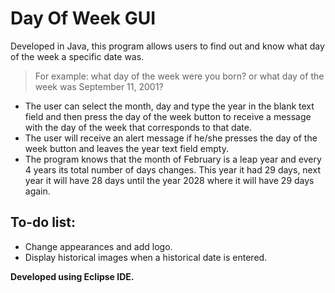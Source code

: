 # Day Of Week GUI
Developed in Java, this program allows users to find out and know what day of the week a specific date was.
>For example: what day of the week were you born? or what day of the week was September 11, 2001?
- The user can select the month, day and type the year in the blank text field and then press the day of the week button to receive a message with the day of the week that corresponds to that date.
- The user will receive an alert message if he/she presses the day of the week button and leaves the year text field empty.
- The program knows that the month of February is a leap year and every 4 years its total number of days changes. This year it had 29 days, next year it will have 28 days until the year 2028 where it will have 29 days again.
  
## To-do list: 
- Change appearances and add logo.
- Display historical images when a historical date is entered.

**Developed using Eclipse IDE.**
